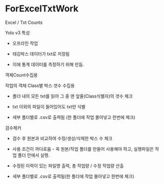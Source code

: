# ForExcelTxtWork
Excel / Txt Counts


Yolo v3 특성


 - 오프라인 작업

 - 태깅박스 데이터가 txt로 저장됨

 - 이에 통계 데이터를 측정하기 위해 만듬.

객체Count수집용

작업의 객체 Class별 박스 갯수 수집용

 - 폴더 내의 모든 txt를 읽어 그 중 맨 앞줄(Class식별자)의 갯수 체크

 - txt 이외의 파일이 들어있어도 txt만 식별

 - 세부 폴더별로 .csv로 출력됨 (한 폴더에 작업 몰아넣고 한번에 체크)

검수체커

 - 검수 후 원본과 비교하여 수정/생성/삭제한 박스 수 체크

 - 사용 조건이 까다로움 - 꼭 원본/작업 폴더를 만들어 사용해야 하고, 실행파일은 작업 폴더 안에서 실행.

 - 수정된 이력이 있는 파일명 출력, 총 작업량 / 수정 작업량 산출

 - 세부 폴더별로 .csv로 출력됨(한 폴더에 작업 몰아넣고 한번에 체크)
